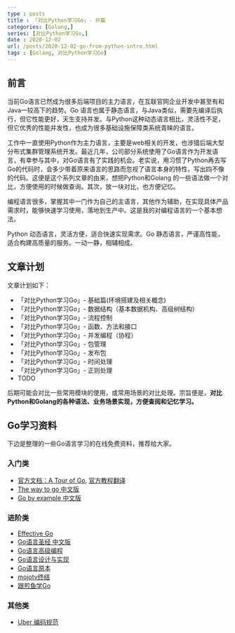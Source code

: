 ```yaml
---
type : posts
title : 「对比Python学习Go」- 开篇
categories: [Golang,] 
series: [对比Python学习Go,]
date : 2020-12-02
url: /posts/2020-12-02-go-from-python-intro.html 
tags : [Golang, 对比Python学习Go]
---
```


## 前言

当前Go语言已然成为很多后端项目的主力语言，在互联官网企业开发中甚至有和Java一较高下的趋势。Go 语言也属于静态语言，与Java类似，需要先编译后执行，但它性能更好，天生支持并发。与Python这种动态语言相比，灵活性不足，但它优秀的性能并发性，也成为很多基础设施保障类系统青睐的语言。

工作中一直使用Python作为主力语言，主要是web相关的开发，也涉猎后端大型分布式集群管理系统开发。最近几年，公司部分系统使用了Go语言作为开发语言，有幸参与其中，对Go语言有了实践的机会。老实说，用习惯了Python再去写Go的代码时，会多少带着原来语言的思路而忽视了语言本身的特性，写出四不像的代码。这便是这个系列文章的由来，想把Python和Golang 的一些语法做一个对比，方便使用的时候做查询。其次，放一块对比，也方便记忆。

编程语言很多，掌握其中一门作为自己的主语言，其他作为辅助，在实现具体产品需求时，能够快速学习使用，落地到生产中。这是我的对编程语言的一个基本想法。

Python 动态语言，灵活方便，适合快速实现需求。Go 静态语言，严谨高性能，适合构建高质量的服务。一动一静，相辅相成。

## 文章计划

文章计划如下：

- 「对比Python学习Go」- 基础篇(环境搭建及相关概念)
- 「对比Python学习Go」- 数据结构（基本数据机构、高级树结构）
- 「对比Python学习Go」- 流程控制
- 「对比Python学习Go」- 函数、方法和接口
- 「对比Python学习Go」- 并发编程（协程）
- 「对比Python学习Go」- 包管理
- 「对比Python学习Go」- 发布包
- 「对比Python学习Go」- 时间处理
- 「对比Python学习Go」- 正则处理
- TODO 

后期可能会对比一些常用模块的使用，或常用场景的对比处理。宗旨便是，**对比Python和Golang的各种语法、业务场景实现，方便查阅和记忆学习。**

## Go学习资料

下边是整理的一些Go语言学习的在线免费资料，推荐给大家。

### 入门类 

- [官方文档：A Tour of Go](https://tour.golang.org/welcome/1), [官方教程翻译](https://pylixm.top/2018/10/go-start-1/)
- [The way to go 中文版](https://github.com/unknwon/the-way-to-go_ZH_CN) 
- [Go by example 中文版](https://gobyexample-cn.github.io/)

### 进阶类

- [Effective Go](https://golang.org/doc/effective_go.html)
- [Go语言圣经 中文版](https://books.studygolang.com/gopl-zh/)
- [Go语言高级编程](https://chai2010.gitbooks.io/advanced-go-programming-book/content/)
- [Go语言设计与实现](https://draveness.me/golang/)
- [Go语言原本](https://golang.design/under-the-hood/)
- [mojotv终结](https://mojotv.cn/404#Golang)
- [跟煎鱼学Go](https://eddycjy.gitbook.io/golang/)


### 其他类

- [Uber 编码规范](https://github.com/uber-go/guide/blob/master/style.md)